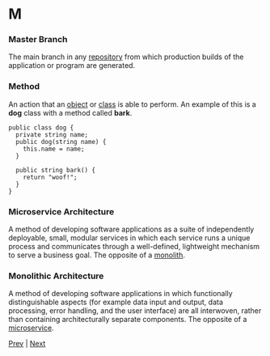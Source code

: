 # M

### Master Branch
The main branch in any [repository](./r.md#repository) from which production builds of the application or program are generated.

### Method
An action that an [object](./o.md#object) or [class](./c.md#class) is able to perform. An example of this is a **dog** class with a method called **bark**.
```
public class dog {
  private string name;
  public dog(string name) {
    this.name = name;
  }
  
  public string bark() {
    return "woof!";
  }
}
```

### Microservice Architecture
A method of developing software applications as a suite of independently deployable, small, modular services in which each service runs a unique process and communicates through a well-defined, lightweight mechanism to serve a business goal. The opposite of a [monolith](./m.md#monolithic-architecture).

### Monolithic Architecture
A method of developing software applications in which functionally distinguishable aspects (for example data input and output, data processing, error handling, and the user interface) are all interwoven, rather than containing architecturally separate components. The opposite of a [microservice](./m.md#microservice-architecture).

[Prev](./l.md) | [Next](./n.md)
